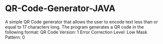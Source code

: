 # QR-Code-Generator-JAVA
A simple QR Code generator that allows the user to encode text less than or equal to 17 characters long.
The program generates a QR code in the following format:
QR Code Version: 1
Error Correction Level: Low
Mask Pattern: 0
